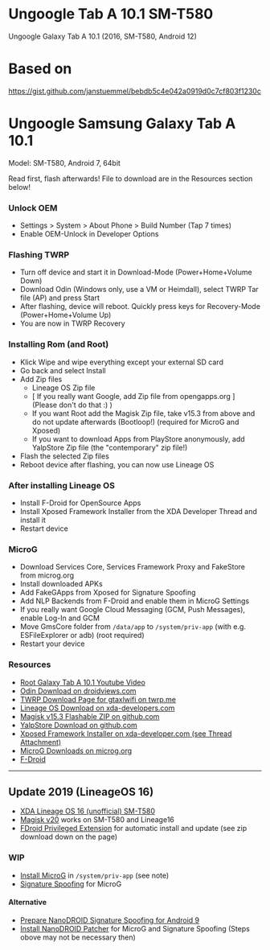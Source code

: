 # Ungoogle Tab A 10.1 SM-T580
Ungoogle Galaxy Tab A 10.1 (2016, SM-T580, Android 12)

# Based on

https://gist.github.com/janstuemmel/bebdb5c4e042a0919d0c7cf803f1230c

# Ungoogle Samsung Galaxy Tab A 10.1

Model: SM-T580, Android 7, 64bit

Read first, flash afterwards! File to download are in the Resources section below!

###  Unlock OEM

* Settings > System > About Phone > Build Number (Tap 7 times)
* Enable OEM-Unlock in Developer Options

### Flashing TWRP

* Turn off device and start it in Download-Mode (Power+Home+Volume Down)
* Download Odin (Windows only, use a VM or Heimdall), select TWRP Tar file (AP) and press Start
* After flashing, device will reboot. Quickly press keys for Recovery-Mode (Power+Home+Volume Up)
* You are now in TWRP Recovery

### Installing Rom (and Root)

* Klick Wipe and wipe everything except your external SD card
* Go back and select Install
* Add Zip files
	 * Lineage OS Zip file
	 * [ If you really want Google, add Zip file from opengapps.org ] (Please don't do that :) )
	 * If you want Root add the Magisk Zip file, take v15.3 from above and do not update afterwards (Bootloop!) (required for MicroG and Xposed)
	 * If you want to download Apps from PlayStore anonymously, add YalpStore Zip file (the "contemporary" zip file!)
* Flash the selected Zip files
* Reboot device after flashing, you can now use Lineage OS

### After installing Lineage OS

* Install F-Droid for OpenSource Apps
* Install Xposed Framework Installer from the XDA Developer Thread and install it
* Restart device

### MicroG

* Download Services Core, Services Framework Proxy and FakeStore from microg.org
* Install downloaded APKs
* Add FakeGApps from Xposed for Signature Spoofing
* Add NLP Backends from F-Droid and enable them in MicroG Settings
* If you really want Google Cloud Messaging (GCM, Push Messages), enable Log-In and GCM
* Move GmsCore folder from `/data/app` to `/system/priv-app` (with e.g. ESFileExplorer or adb) (root required)
* Restart your device

### Resources

* [Root Galaxy Tab A 10.1 Youtube Video](https://www.youtube.com/watch?v=1RQNJfpBMs0)
* [Odin Download on droidviews.com](https://www.droidviews.com/download-odin-tool-for-samsung-galaxy-devices-all-versions/)
* [TWRP Download Page for gtaxlwifi on twrp.me](https://dl.twrp.me/gtaxlwifi/)
* [Lineage OS Download on xda-developers.com](https://forum.xda-developers.com/galaxy-tab-a/development/rom-lineageos-14-1-android-7-1-2-nougat-t3706002)
* [Magisk v15.3 Flashable ZIP on github.com](https://github.com/topjohnwu/Magisk/releases/tag/v15.3)
* [YalpStore Download on github.com](https://github.com/yeriomin/YalpStore/releases)
* [Xposed Framework Installer on xda-developer.com (see Thread Attachment)](https://forum.xda-developers.com/showthread.php?t=3034811)
* [MicroG Downloads on microg.org](https://microg.org/download.html)
* [F-Droid](https://f-droid.org/)

---

## Update 2019 (LineageOS 16)

* [XDA Lineage OS 16 (unofficial) SM-T580](https://forum.xda-developers.com/galaxy-tab-a/development/rom-lineageos-15-1-64bit-20180920-t3845016)
* [Magisk v20](https://github.com/topjohnwu/Magisk/releases) works on SM-T580 and Lineage16
* [FDroid Privileged Extension](https://f-droid.org/en/packages/org.fdroid.fdroid.privileged.ota/) for automatic install and update (see zip download down on the page)

### WIP

* [Install MicroG](https://github.com/microg/android_packages_apps_GmsCore/wiki/Installation) in `/system/priv-app` (see note)
* [Signature Spoofing](https://github.com/microg/android_packages_apps_GmsCore/wiki/Signature-Spoofing) for MicroG

#### Alternative

* [Prepare NanoDROID Signature Spoofing for Android 9](https://github.com/Nanolx/NanoDroid/blob/master/doc/DeodexServices.md)
* [Install NanoDROID Patcher](https://github.com/Nanolx/NanoDroid) for MicroG and Signature Spoofing (Steps obove may not be necessary then)
